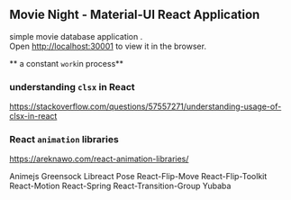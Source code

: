 
## Movie Night - Material-UI React Application

simple movie database application .<br />
Open [http://localhost:30001](http://localhost:3000) to view it in the browser.

** a constant  `work`in process**

### understanding `clsx` in React
 https://stackoverflow.com/questions/57557271/understanding-usage-of-clsx-in-react
### React `animation` libraries
https://areknawo.com/react-animation-libraries/

Animejs
Greensock
Libreact
Pose
React-Flip-Move
React-Flip-Toolkit
React-Motion
React-Spring
React-Transition-Group
Yubaba